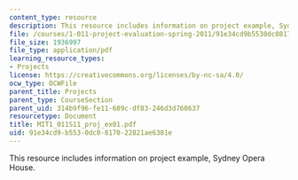 ```yaml
---
content_type: resource
description: This resource includes information on project example, Sydney Opera House.
file: /courses/1-011-project-evaluation-spring-2011/91e34cd9b5530dc0817022821ae6381e_MIT1_011S11_proj_ex01.pdf
file_size: 1936997
file_type: application/pdf
learning_resource_types:
- Projects
license: https://creativecommons.org/licenses/by-nc-sa/4.0/
ocw_type: OCWFile
parent_title: Projects
parent_type: CourseSection
parent_uid: 314b9f96-fe11-689c-df83-246d3d760637
resourcetype: Document
title: MIT1_011S11_proj_ex01.pdf
uid: 91e34cd9-b553-0dc0-8170-22821ae6381e
---
```

This resource includes information on project example, Sydney Opera House.